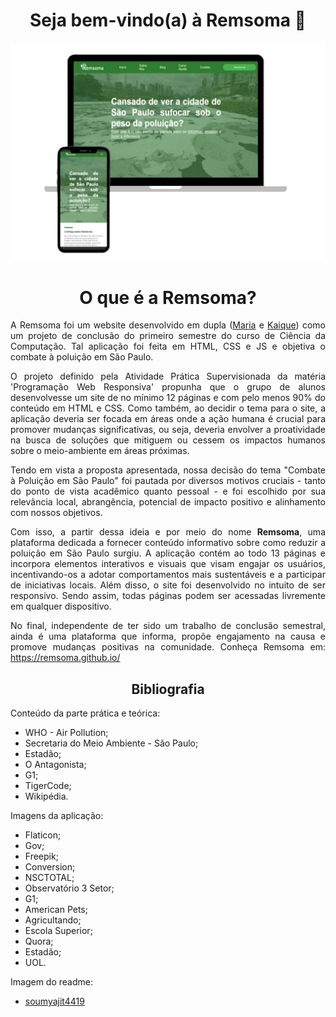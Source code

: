 
<div align="center"> 
  
# Seja bem-vindo(a) à Remsoma  :seedling: 

<img alt="img-readme" src="../readme-remsoma-img.png" />

# O que é a Remsoma?

</div>

<div align="justify">

A Remsoma foi um website desenvolvido em dupla ([Maria](https://github.com/m-bzrr) e [Kaique](https://github.com/Kaique0302)) como um projeto de conclusão do primeiro semestre do curso de Ciência da Computação. Tal aplicação foi feita em HTML, CSS e JS e objetiva o combate à poluição em São Paulo. 

O projeto definido pela Atividade Prática Supervisionada da matéria 'Programação Web Responsiva' propunha que o grupo de alunos desenvolvesse um site de no mínimo 12 páginas e com pelo menos 90% do conteúdo em HTML e CSS. Como também, ao decidir o tema para o site, a aplicação deveria ser focada em áreas onde a ação humana é crucial para promover mudanças significativas, ou seja, deveria envolver a proatividade na busca de soluções que mitiguem ou cessem os impactos humanos sobre o meio-ambiente em áreas próximas.

Tendo em vista a proposta apresentada, nossa decisão do tema "Combate à Poluição em São Paulo" foi pautada por diversos motivos cruciais - tanto do ponto de vista acadêmico quanto pessoal - e foi escolhido por sua relevância local, abrangência, potencial de impacto positivo e alinhamento com nossos objetivos. 

Com isso, a partir dessa ideia e por meio do nome **Remsoma**, uma plataforma dedicada a fornecer conteúdo informativo sobre como reduzir a poluição em São Paulo surgiu. A aplicação contém ao todo 13 páginas e incorpora elementos interativos e visuais que visam engajar os usuários, incentivando-os a adotar comportamentos mais sustentáveis e a participar de iniciativas locais. Além disso, o site foi desenvolvido no intuito de ser responsivo. Sendo assim, todas páginas podem ser acessadas livremente em qualquer dispositivo.

No final, independente de ter sido um trabalho de conclusão semestral, ainda é uma plataforma que informa, propõe engajamento na causa e promove mudanças positivas na comunidade. Conheça Remsoma em: https://remsoma.github.io/

</div>
<div align="center"> 
  
## Bibliografia

</div>

Conteúdo da parte prática e teórica:
- WHO - Air Pollution;
- Secretaria do Meio Ambiente - São Paulo;
- Estadão;
- O Antagonista;
- G1;
- TigerCode;
- Wikipédia.

Imagens da aplicação:
- Flaticon;
- Gov;
- Freepik;
- Conversion;
- NSCTOTAL;
- Observatório 3 Setor;
- G1;
- American Pets;
- Agricultando;
- Escola Superior;
- Quora;
- Estadão;
- UOL.
  
Imagem do readme:
- [soumyajit4419](https://github.com/soumyajit4419/Portfolio)


